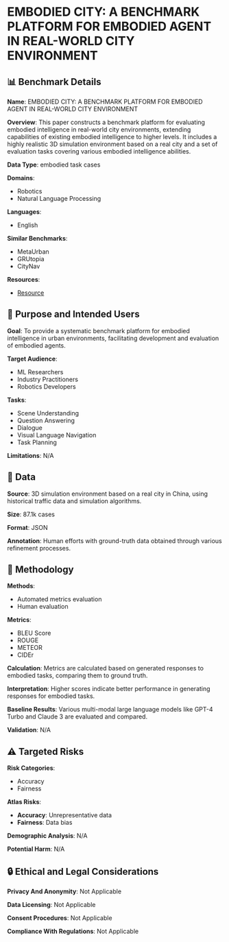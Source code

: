 # EMBODIED CITY: A BENCHMARK PLATFORM FOR EMBODIED AGENT IN REAL-WORLD CITY ENVIRONMENT

## 📊 Benchmark Details

**Name**: EMBODIED CITY: A BENCHMARK PLATFORM FOR EMBODIED AGENT IN REAL-WORLD CITY ENVIRONMENT

**Overview**: This paper constructs a benchmark platform for evaluating embodied intelligence in real-world city environments, extending capabilities of existing embodied intelligence to higher levels. It includes a highly realistic 3D simulation environment based on a real city and a set of evaluation tasks covering various embodied intelligence abilities.

**Data Type**: embodied task cases

**Domains**:
- Robotics
- Natural Language Processing

**Languages**:
- English

**Similar Benchmarks**:
- MetaUrban
- GRUtopia
- CityNav

**Resources**:
- [Resource](https://embodied-city.fiblab.net)

## 🎯 Purpose and Intended Users

**Goal**: To provide a systematic benchmark platform for embodied intelligence in urban environments, facilitating development and evaluation of embodied agents.

**Target Audience**:
- ML Researchers
- Industry Practitioners
- Robotics Developers

**Tasks**:
- Scene Understanding
- Question Answering
- Dialogue
- Visual Language Navigation
- Task Planning

**Limitations**: N/A

## 💾 Data

**Source**: 3D simulation environment based on a real city in China, using historical traffic data and simulation algorithms.

**Size**: 87.1k cases

**Format**: JSON

**Annotation**: Human efforts with ground-truth data obtained through various refinement processes.

## 🔬 Methodology

**Methods**:
- Automated metrics evaluation
- Human evaluation

**Metrics**:
- BLEU Score
- ROUGE
- METEOR
- CIDEr

**Calculation**: Metrics are calculated based on generated responses to embodied tasks, comparing them to ground truth.

**Interpretation**: Higher scores indicate better performance in generating responses for embodied tasks.

**Baseline Results**: Various multi-modal large language models like GPT-4 Turbo and Claude 3 are evaluated and compared.

**Validation**: N/A

## ⚠️ Targeted Risks

**Risk Categories**:
- Accuracy
- Fairness

**Atlas Risks**:
- **Accuracy**: Unrepresentative data
- **Fairness**: Data bias

**Demographic Analysis**: N/A

**Potential Harm**: N/A

## 🔒 Ethical and Legal Considerations

**Privacy And Anonymity**: Not Applicable

**Data Licensing**: Not Applicable

**Consent Procedures**: Not Applicable

**Compliance With Regulations**: Not Applicable
